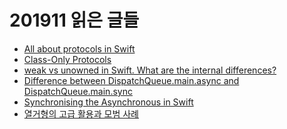 # 201911 읽은 글들

* [All about protocols in Swift](https://medium.com/@abhimuralidharan/all-about-protocols-in-swift-11a72d6ea354)
* [Class-Only Protocols](https://riptutorial.com/swift/example/9441/class-only-protocols)
* [weak vs unowned in Swift. What are the internal differences?
](https://stackoverflow.com/questions/42842336/weak-vs-unowned-in-swift-what-are-the-internal-differences)
* [Difference between DispatchQueue.main.async and DispatchQueue.main.sync](https://stackoverflow.com/questions/44324595/difference-between-dispatchqueue-main-async-and-dispatchqueue-main-sync/44324968#44324968)
* [Synchronising the Asynchronous in Swift](https://medium.com/swift2go/synchronysing-the-asynchronous-in-swift-3f91a32bfb1b)
* [열거형의 고급 활용과 모범 사례](https://outofbedlam.github.io/swift/2016/04/05/EnumBestPractice/)
